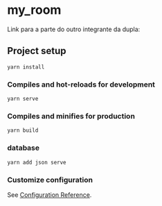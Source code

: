 # my_room

Link para a parte do outro integrante da dupla:

## Project setup
```
yarn install
```

### Compiles and hot-reloads for development
```
yarn serve
```

### Compiles and minifies for production
```
yarn build
```

### database
```
yarn add json serve
```

### Customize configuration
See [Configuration Reference](https://cli.vuejs.org/config/).
